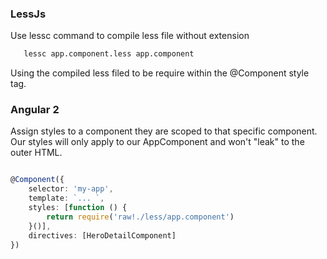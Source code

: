 ### LessJs
Use lessc command to compile less file without extension
```sh
   lessc app.component.less app.component
```
Using the compiled less filed to be require within the @Component style tag.

### Angular 2
Assign styles to a component they are scoped to that specific component. Our styles will only apply to our AppComponent and won't "leak" to the outer HTML.

```ts

@Component({
	selector: 'my-app',
	template: `... `,
	styles: [function () {
		return require('raw!./less/app.component')
	}()],
	directives: [HeroDetailComponent]
})
```